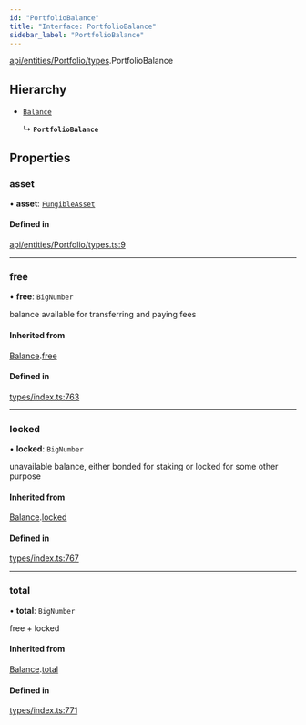 ```yaml
---
id: "PortfolioBalance"
title: "Interface: PortfolioBalance"
sidebar_label: "PortfolioBalance"
---
```


[api/entities/Portfolio/types](../../../../../../modules/API/Entities/Portfolio/Types/Types.md).PortfolioBalance

## Hierarchy

- [`Balance`](../../../../../Types/Balance/Balance.md)

  ↳ **`PortfolioBalance`**

## Properties

### asset

• **asset**: [`FungibleAsset`](../../../../../../classes/API/Entities/Asset/Fungible/FungibleAsset.md)

#### Defined in

[api/entities/Portfolio/types.ts:9](https://github.com/PolymeshAssociation/polymesh-sdk/blob/daafaa68f/src/api/entities/Portfolio/types.ts#L9)

___

### free

• **free**: `BigNumber`

balance available for transferring and paying fees

#### Inherited from

[Balance](../../../../../Types/Balance/Balance.md).[free](../../../../../Types/Balance/Balance.md#free)

#### Defined in

[types/index.ts:763](https://github.com/PolymeshAssociation/polymesh-sdk/blob/daafaa68f/src/types/index.ts#L763)

___

### locked

• **locked**: `BigNumber`

unavailable balance, either bonded for staking or locked for some other purpose

#### Inherited from

[Balance](../../../../../Types/Balance/Balance.md).[locked](../../../../../Types/Balance/Balance.md#locked)

#### Defined in

[types/index.ts:767](https://github.com/PolymeshAssociation/polymesh-sdk/blob/daafaa68f/src/types/index.ts#L767)

___

### total

• **total**: `BigNumber`

free + locked

#### Inherited from

[Balance](../../../../../Types/Balance/Balance.md).[total](../../../../../Types/Balance/Balance.md#total)

#### Defined in

[types/index.ts:771](https://github.com/PolymeshAssociation/polymesh-sdk/blob/daafaa68f/src/types/index.ts#L771)
